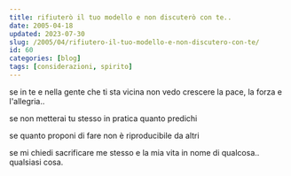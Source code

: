 ```yaml
---
title: rifiuterò il tuo modello e non discuterò con te..
date: 2005-04-18
updated: 2023-07-30
slug: /2005/04/rifiutero-il-tuo-modello-e-non-discutero-con-te/
id: 60
categories: [blog]
tags: [considerazioni, spirito]
---
```


se in te e nella gente che ti sta vicina non vedo crescere la pace, la forza e l'allegria..

se non metterai tu stesso in pratica quanto predichi

se quanto proponi di fare non è riproducibile da altri

se mi chiedi sacrificare me stesso e la mia vita in nome di qualcosa.. qualsiasi cosa.